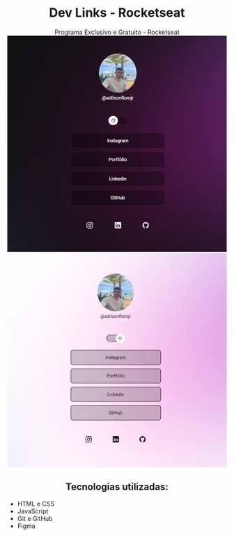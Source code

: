 <h1 align ="center"> Dev Links - Rocketseat</h1>
<p align ="center"> Programa Exclusivo e Gratuito - Rocketseat
<img src="./background/img_1.png"/>
<img src="./background/img_2.png"/>
<h2 align ="center"> Tecnologias utilizadas: </h2>
<ul>
    <li> HTML e CSS</li>
    <li> JavaScript </li>
    <li> Git e GitHub</li>
    <li> Figma </li>
</ul>